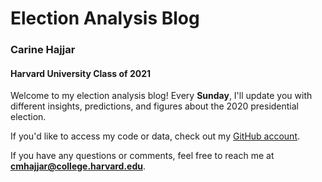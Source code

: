 # Election Analysis Blog 

### Carine Hajjar
#### Harvard University Class of 2021

Welcome to my election analysis blog! Every **Sunday**, I'll update you with different insights, predictions, and figures about the 2020 presidential election. 

If you'd like to access my code or data, check out my [GitHub account](https://github.com/carine-h). 

If you have any questions or comments, feel free to reach me at **cmhajjar@college.harvard.edu**. 
